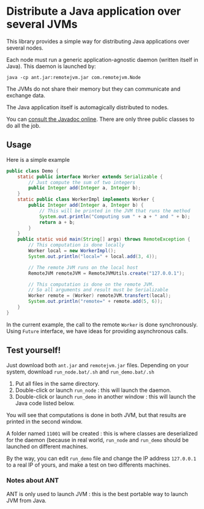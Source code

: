 
# Distribute a Java application over several JVMs

This library provides a simple way for distributing Java applications over several nodes.

Each node must run a generic application-agnostic daemon (written itself in Java). This daemon is launched by:
```
java -cp ant.jar:remotejvm.jar com.remotejvm.Node
```

The JVMs do not share their memory but they can communicate and exchange data.

The Java application itself is automagically distributed to nodes.

You can [consult the Javadoc online](http://plantuml.github.io/remotejvm/index.html). There are only three public classes to do all the job.

## Usage

Here is a simple example

```java
public class Demo { 
    static public interface Worker extends Serializable { 
        // Just compute the sum of two integers 
        public Integer add(Integer a, Integer b); 
    } 
    static public class WorkerImpl implements Worker { 
        public Integer add(Integer a, Integer b) { 
            // This will be printed in the JVM that runs the method 
            System.out.println("Computing sum " + a + " and " + b); 
            return a + b; 
        } 
    } 
    public static void main(String[] args) throws RemoteException { 
        // This computation is done locally 
        Worker local = new WorkerImpl(); 
        System.out.println("local=" + local.add(3, 4)); 

        // The remote JVM runs on the local host 
        RemoteJVM remoteJVM = RemoteJVMUtils.create("127.0.0.1"); 

        // This computation is done on the remote JVM. 
        // So all arguments and result must be Serializable 
        Worker remote = (Worker) remoteJVM.transfert(local); 
        System.out.println("remote=" + remote.add(5, 6)); 
    } 
}
```

In the current example, the call to the remote ``Worker`` is done synchronously.
Using ``Future`` interface, we have ideas for providing asynchronous calls.

## Test yourself!

Just download both ``ant.jar`` and ``remotejvm.jar`` files. Depending on your system, download ``run_node.bat/.sh`` and ``run_demo.bat/.sh``

1. Put all files in the same directory.
2. Double-click or launch ``run_node`` : this will launch the daemon.
3. Double-click or launch ``run_demo`` in another window : this will launch the Java code listed below.

You will see that computations is done in both JVM, but that results are printed in the second window.

A folder named ``11001`` will be created : this is where classes are deserialized for the daemon (because in real world, ``run_node`` and ``run_demo`` should be launched on different machines.

By the way, you can edit ``run_demo`` file and change the IP address ``127.0.0.1`` to a real IP of yours, and make a test on two differents machines.

### Notes about ANT

ANT is only used to launch JVM : this is the best portable way to launch JVM from Java.


